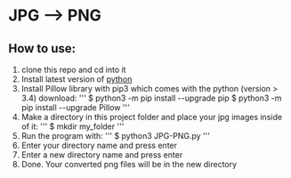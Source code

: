 # JPG --> PNG

## How to use:

1. clone this repo and cd into it
2. Install latest version of [python](https://www.python.org/downloads/)
3. Install Pillow library with pip3 which comes with the python (version > 3.4) download:
   '''
   \$ python3 -m pip install --upgrade pip
   \$ python3 -m pip install --upgrade Pillow
   '''
4. Make a directory in this project folder and place your jpg images inside of it:
   '''
   \$ mkdir my_folder
   '''
5. Run the program with:
   '''
   \$ python3 JPG-PNG.py
   '''
6. Enter your directory name and press enter
7. Enter a new directory name and press enter
8. Done. Your converted png files will be in the new directory
